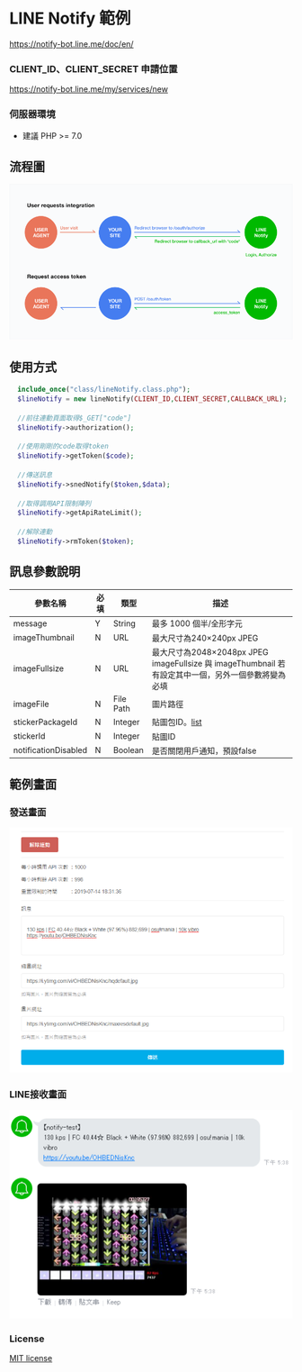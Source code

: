 # LINE Notify 範例
https://notify-bot.line.me/doc/en/

### CLIENT_ID、CLIENT_SECRET 申請位置
https://notify-bot.line.me/my/services/new
### 伺服器環境
* 建議 PHP >= 7.0

## 流程圖
![](https://raw.githubusercontent.com/MTsung/LINE_Notify_PHP/master/image/process%20chart.png)

## 使用方式
````php
  include_once("class/lineNotify.class.php");
  $lineNotify = new lineNotify(CLIENT_ID,CLIENT_SECRET,CALLBACK_URL);
  
  //前往連動頁面取得$_GET["code"]
  $lineNotify->authorization();
  
  //使用剛剛的code取得token
  $lineNotify->getToken($code);
  
  //傳送訊息
  $lineNotify->snedNotify($token,$data);
  
  //取得調用API限制陣列
  $lineNotify->getApiRateLimit();
    
  //解除連動
  $lineNotify->rmToken($token);
````

## 訊息參數說明

| 參數名稱              | 必填 | 類型      | 描述                                                                                                    |
|----------------------|------|-----------|---------------------------------------------------------------------------------------------------------|
| message              | Y    | String    | 最多 1000 個半/全形字元                                                                                 |
| imageThumbnail       | N    | URL       | 最大尺寸為240×240px JPEG                                                                                |
| imageFullsize        | N    | URL       | 最大尺寸為2048×2048px JPEG<br> imageFullsize 與 imageThumbnail 若有設定其中一個，另外一個參數將變為必填 |
| imageFile            | N    | File Path | 圖片路徑                                                                                                |
| stickerPackageId     | N    | Integer   | 貼圖包ID。[list](https://devdocs.line.me/files/sticker_list.pdf)                                               |
| stickerId            | N    | Integer   | 貼圖ID                                                                                                  |
| notificationDisabled | N    | Boolean   | 是否關閉用戶通知，預設false                                                                             |


## 範例畫面
### 發送畫面
![](https://raw.githubusercontent.com/MTsung/LINE_Notify_PHP/master/image/index.png)

### LINE接收畫面
![](https://raw.githubusercontent.com/MTsung/LINE_Notify_PHP/master/image/line.png)

### License
[MIT license](https://opensource.org/licenses/MIT)
